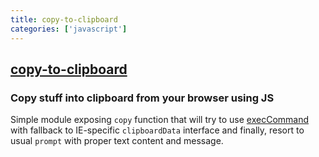 ```yaml
---
title: copy-to-clipboard
categories: ['javascript']
---
```

## [copy-to-clipboard](https://github.com/sudodoki/copy-to-clipboard)

### Copy stuff into clipboard from your browser using JS


Simple module exposing `copy` function that will try to use [execCommand](https://developer.mozilla.org/en-US/docs/Web/API/Document/execCommand#) with fallback to IE-specific `clipboardData` interface and finally, resort to usual `prompt` with proper text content and message.
